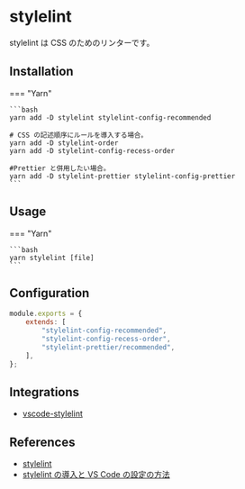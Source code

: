 # stylelint

stylelint は CSS のためのリンターです。

## Installation

=== "Yarn"

    ```bash
    yarn add -D stylelint stylelint-config-recommended

    # CSS の記述順序にルールを導入する場合。
    yarn add -D stylelint-order
    yarn add -D stylelint-config-recess-order

    #Prettier と併用したい場合。
    yarn add -D stylelint-prettier stylelint-config-prettier
    ```

## Usage

=== "Yarn"

    ```bash
    yarn stylelint [file]
    ```

## Configuration

```js title=".stylelintrc.js"
module.exports = {
    extends: [
        "stylelint-config-recommended",
        "stylelint-config-recess-order",
        "stylelint-prettier/recommended",
    ],
};
```

## Integrations

-   [vscode-stylelint](https://marketplace.visualstudio.com/items?itemName=stylelint.vscode-stylelint)

## References

-   [stylelint](https://stylelint.io/)
-   [stylelint の導入と VS Code の設定の方法](https://qiita.com/y-w/items/bd7f11013fe34b69f0df)
